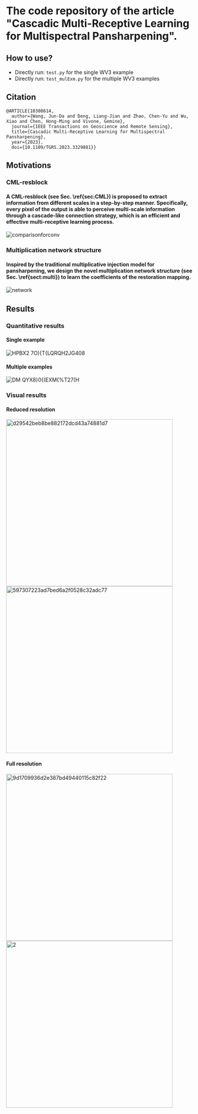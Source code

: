 # The code repository of the article "Cascadic Multi-Receptive Learning for Multispectral Pansharpening".

## How to use?
- Directly run: ``test.py`` for the single WV3 example
- Directly run: ``test_mulExm.py`` for the multiple WV3 examples

## Citation
```
@ARTICLE{10308614,
  author={Wang, Jun-Da and Deng, Liang-Jian and Zhao, Chen-Yu and Wu, Xiao and Chen, Hong-Ming and Vivone, Gemine},
  journal={IEEE Transactions on Geoscience and Remote Sensing}, 
  title={Cascadic Multi-Receptive Learning for Multispectral Pansharpening}, 
  year={2023},
  doi={10.1109/TGRS.2023.3329881}}
```

## Motivations
### CML-resblock
#### A CML-resblock (see Sec. \ref{sec:CML}) is proposed to extract information from different scales in a step-by-step manner. Specifically, every pixel of the output is able to perceive multi-scale information through a cascade-like connection strategy, which is an efficient and effective multi-receptive learning process.
![comparisonforconv](https://github.com/wajuda/CML/assets/112617153/84d37822-6355-4978-91fb-3557dd2a4e4d)

### Multiplication network structure
#### Inspired by the traditional multiplicative injection model for pansharpening, we design the novel multiplication network structure (see Sec. \ref{sect:multi}) to learn the coefficients of the restoration mapping.
![network](https://github.com/wajuda/CML/assets/112617153/96c5066d-fd8a-474d-917d-0789e6ede797)

## Results

### Quantitative results

#### Single example

![HPBX2 7O){T{LQRQH2JG408](https://github.com/wajuda/CML/assets/112617153/f8d91d81-272c-4e16-a9f8-bab834db3b81)


#### Multiple examples

![DM QYX`8}0{(EXM`{%T27(H](https://github.com/wajuda/CML/assets/112617153/0b7523f8-f27b-4d72-a973-30f081bced62)


### Visual results

#### Reduced resolution

 <img width="450" alt="d29542beb8be882172dcd43a74881d7" src="https://github.com/wajuda/CML/assets/112617153/c43a2086-a58e-4884-9b5a-3b381dcd7873" title="PAN">
<img width="450" alt="597307223ad7bed6a2f0528c32adc77" src="https://github.com/wajuda/CML/assets/112617153/bc1b6ca1-3186-4181-aac2-bdd3ed660a6d" title="Result"> 

#### Full resolution
   
<img width="450" alt="9d1709936d2e387bd49440115c82f22" src="https://github.com/wajuda/CML/assets/112617153/4e0e61e4-7e60-43b5-bfa2-67c620e0645f" title="PAN">  <img width="450" alt="2" src="https://github.com/wajuda/CML/assets/112617153/f719ac9b-de24-4f9f-9070-a80f0fbf5bde" title="Result">


